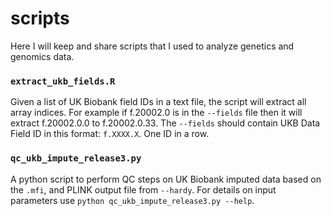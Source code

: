 # scripts
Here I will keep and share scripts that I used to analyze genetics and genomics data. 

### `extract_ukb_fields.R` 

Given a list of UK Biobank field IDs in a text file, the script will extract all array indices. For example if f.20002.0 is in the `--fields` file then it will extract f.20002.0.0 to f.20002.0.33. The `--fields` should contain UKB Data Field ID in this format: `f.XXXX.X`. One ID in a row.  


### `qc_ukb_impute_release3.py`

A python script to perform QC steps on UK Biobank imputed data based on the `.mfi`, and PLINK output file from `--hardy`. For details on input parameters use `python qc_ukb_impute_release3.py --help`. 

